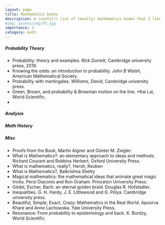 ```yaml
---
layout: page
title: Mathematics books
description: A (useful?) list of (mostly) mathematics books that I like
#img: assets/img/PS.jpg
importance: 1
category: math
---
```

##### **Probability Theory**
- Probability: theory and examples. *Rick Durrett*, Cambridge university press, 2019.
- Knowing the odds: an introduction to probability. *John B Walsh*, American Mathematical Society.
- Probability with martingales. *Williams, David*, Cambridge university press.
- Green, Brown, and probability \& Brownian motion on the line. *Kai Lai, World Scientific.
-


##### **Analysis**




##### **Math History**


##### **Misc**
- Proofs from the Book,  Martin Aigner and Günter M. Ziegler.
- What is Mathematics?: an elementary approach to ideas and methods. Richard Courant and Robbins Herbert. Oxford University Press.
- What is mathematics, really?,  Hersh, Reuben
- What is Mathematics?, Balkrishna Shetty
- Magical mathematics: the mathematical ideas that animate great magic tricks. Persi Diaconis and Ron Graham. Princeton University Press.
- Gödel, Escher, Bach: an eternal golden braid.  Douglas R. Hofstadter.
- Inequalities. G. H. Hardy, J. E. Littlewood and G. Pólya. Cambridge university press.
- Beautiful, Simple, Exact, Crazy: Mathematics in the Real World. Apoorva Khare and Anne Lachowska. Yale University Press.
- Resonance: From probability to epistemology and back. K. Burdzy, World Scientific.


